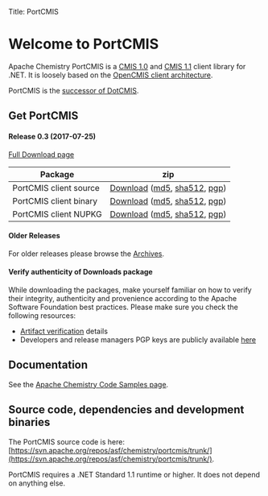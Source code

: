 Title:     PortCMIS

# Welcome to PortCMIS
<a name="PortCMIS-WelcometoPortCMIS"></a>

Apache Chemistry PortCMIS is a [CMIS 1.0](http://docs.oasis-open.org/cmis/CMIS/v1.0/cmis-spec-v1.0.html) and [CMIS 1.1](http://docs.oasis-open.org/cmis/CMIS/v1.1/CMIS-v1.1.html) client library for .NET. It is loosely based on the [OpenCMIS client architecture](/java/opencmis-modules.html).

PortCMIS is the [successor of DotCMIS][1].



## Get PortCMIS

<a name="PortCMIS-0.1FullDownloadpage"></a>
#### Release 0.3 (2017-07-25)

[Full Download page](https://www.apache.org/dyn/closer.lua/chemistry/portcmis/0.3)

Package| zip
------|---
PortCMIS client source|[Download][srczip] ([md5][srcmd5], [sha512][srcsha], [pgp][srcpgp])
PortCMIS client binary|[Download][binzip] ([md5][binmd5], [sha512][binsha], [pgp][binpgp])
PortCMIS client NUPKG|[Download][nupkgzip] ([md5][nupkgmd5], [sha512][nupkgsha], [pgp][nupkgpgp])

<a name="portcmis-previous"></a>
#### Older Releases

For older releases please browse the [Archives][archives].

#### Verify authenticity of Downloads package
While downloading the packages, make yourself familiar on how to verify their integrity, authenticity and provenience according to the Apache Software Foundation best practices. Please make sure you check the following resources:

* [Artifact verification](https://chemistry.apache.org/project/verification.html) details
* Developers and release managers PGP keys are publicly available [here](https://www.apache.org/dist/chemistry/KEYS)


<a name="DotCMIS-Documentation"></a>
## Documentation

See the [Apache Chemistry Code Samples page](/docs/cmis-samples).


<a name="PortCMIS-Sourcecodeanddependencies"></a>
## Source code, dependencies and development binaries

The PortCMIS source code is here: [https://svn.apache.org/repos/asf/chemistry/portcmis/trunk/](https://svn.apache.org/repos/asf/chemistry/portcmis/trunk/).

PortCMIS requires a .NET Standard 1.1 runtime or higher. It does not depend on anything else.


 [1]: /dotnet/dotcmis-vs-portcmis.html

[srczip]: https://www.apache.org/dyn/closer.lua/chemistry/portcmis/0.3/chemistry-portcmis-0.3-src.zip
[srcmd5]: https://www.apache.org/dist/chemistry/portcmis/0.3/chemistry-portcmis-0.3-src.zip.md5
[srcsha]: https://www.apache.org/dist/chemistry/portcmis/0.3/chemistry-portcmis-0.3-src.zip.sha
[srcpgp]: https://www.apache.org/dist/chemistry/portcmis/0.3/chemistry-portcmis-0.3-src.zip.asc

[binzip]: https://www.apache.org/dyn/closer.lua/chemistry/portcmis/0.3/chemistry-portcmis-0.3-bin.zip
[binmd5]: https://www.apache.org/dist/chemistry/portcmis/0.3/chemistry-portcmis-0.3-bin.zip.md5
[binsha]: https://www.apache.org/dist/chemistry/portcmis/0.3/chemistry-portcmis-0.3-bin.zip.sha
[binpgp]: https://www.apache.org/dist/chemistry/portcmis/0.3/chemistry-portcmis-0.3-bin.zip.asc

[nupkgzip]: https://www.apache.org/dyn/closer.lua/chemistry/portcmis/0.3/chemistry-portcmis-0.3-nupkg.zip
[nupkgmd5]: https://www.apache.org/dist/chemistry/portcmis/0.3/chemistry-portcmis-0.3-nupkg.zip.md5
[nupkgsha]: https://www.apache.org/dist/chemistry/portcmis/0.3/chemistry-portcmis-0.3-nupkg.zip.sha
[nupkgpgp]: https://www.apache.org/dist/chemistry/portcmis/0.3/chemistry-portcmis-0.3-nupkg.zip.asc


[archives]: https://archive.apache.org/dist/chemistry/portcmis
